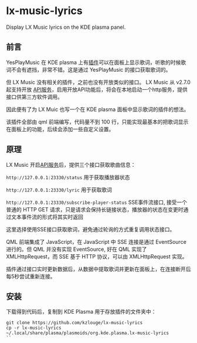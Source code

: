 # lx-music-lyrics
Display LX Music lyrics on the KDE plasma panel.

## 前言

YesPlayMusic 在 KDE plasma 上有[插件](https://github.com/zsiothsu/org.kde.plasma.yesplaymusic-lyrics)可以在面板上显示歌词，听歌的时候歌词不会有遮挡，非常不错。这是通过 YesPlayMusic 的接口获取歌词的。

但 LX Music 没有相关的插件，之前也没有开放类似的接口。
LX Music 从 v2.7.0 起支持开放 [API服务](https://lxmusic.toside.cn/desktop/open-api)，启用开放API功能后，将会在本地启动一个http服务，提供接口供第三方软件调用。

因此便有了为 LX Muic 也写一个在 KDE plasma 面板中显示歌词的插件的想法。

该插件全部由 qml 前端编写，代码量不到 100 行，只能实现最基本的把歌词显示在面板上的功能，后续会添加一些自定义设置。

## 原理

LX Music 开启[API服务](https://lxmusic.toside.cn/desktop/open-api)后，提供三个接口获取歌曲信息：

`http://127.0.0.1:23330/status` 用于获取播放器状态

`http://127.0.0.1:23330/lyric` 用于获取歌词

`http://127.0.0.1:23330/subscribe-player-status` SSE事件流接口, 接受一个普通的 HTTP GET 请求，只是请求会保持长链接状态，播放器的状态在变更时通过文本事件流的形式将其实时返回

这里选择使用SSE接口获取歌词，避免通过轮询的方式重复调用状态接口。

QML 前端集成了 JavaScript，在 JavaScript 中 SSE 连接是通过 EventSource 进行的。但 QML 并没有实现 EventSource, 好在 QML 实现了 XMLHttpRequest，而 SSE 基于 HTTP 协议，可以由 XMLHttpRequest 实现。

插件通过接口实时更新数据后，从数据中提取歌词并更新在面板上，在连接断开后每5秒尝试重新连接。

## 安装

下载得到代码后，复制到 KDE Plasma 用于存放插件的文件夹中：

```shell
git clone https://github.com/kzlouge/lx-music-lyrics
cp -r lx-music-lyrics ~/.local/share/plasma/plasmoids/org.kde.plasma.lx-music-lyrics
``
```
